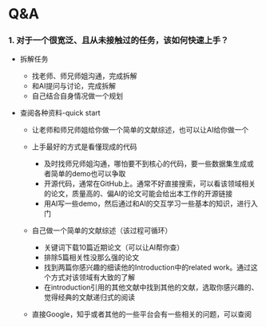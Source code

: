 # Q&A

### 1. 对于一个很宽泛、且从未接触过的任务，该如何快速上手？

+ 拆解任务
  + 找老师、师兄师姐沟通，完成拆解
  + 和AI提问与讨论，完成拆解
  + 自己结合自身情况做一个规划
  
+ 查阅各种资料-quick start

  + 让老师和师兄师姐给你做一个简单的文献综述，也可以让AI给你做一个
  + 上手最好的方式是看懂现成的代码
    + 及时找师兄师姐沟通，哪怕要不到核心的代码，要一些数据集生成或者简单的demo也可以争取
    + 开源代码，通常在GitHub上。通常不好直接搜索，可以看该领域相关的论文，质量高的、偏AI的论文可能会给出本工作的开源链接
    + 用AI写一些demo，然后通过和AI的交互学习一些基本的知识，进行入门

  + 自己做一个简单的文献综述（该过程可循环）
    + 关键词下载10篇近期论文（可以让AI帮你查）
    + 排除5篇相关性没那么强的论文
    + 找到两篇你感兴趣的细读他的Introduction中的related work。通过这个方式对该领域有大致的了解
    + 在introduction引用的其他文献中找到其他的文献，选取你感兴趣的、觉得经典的文献递归式的阅读
  + 直接Google，知乎或者其他的一些平台会有一些相关的问题，可以查阅